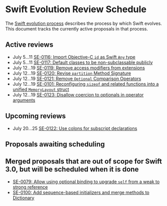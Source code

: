 # Swift Evolution Review Schedule

The [Swift evolution process][evolution-process] describes the process
by which Swift evolves. This document tracks the currently active
proposals in that process.

## Active reviews

* July 5...11 [SE-0116: Import Objective-C `id` as Swift `Any` type](proposals/0116-id-as-any.md)
* July 5...11 [SE-0117: Default classes to be non-subclassable publicly](proposals/0117-non-public-subclassable-by-default.md)
* July 12...19 [SE-0119: Remove access modifiers from extensions](proposals/0119-extensions-access-modifiers.md)
* July 12...19 [SE-0120: Revise `partition` Method Signature](proposals/0120-revise-partition-method.md) 
* July 12...19 [SE-0121: Remove `Optional` Comparison Operators](proposals/0121-remove-optional-comparison-operators.md) 
* July 12...19 [SE-0101: Reconfiguring `sizeof` and related functions into a unified `MemoryLayout` struct](proposals/0101-standardizing-sizeof-naming.md)
* July 12...19 [SE-0123: Disallow coercion to optionals in operator arguments](proposals/0123-disallow-value-to-optional-coercion-in-operator-arguments.md)

## Upcoming reviews

* July 20...25 [SE-0122: Use colons for subscript declarations](proposals/0122-use-colons-for-subscript-type-declarations.md)

## Proposals awaiting scheduling


## Merged proposals that are out of scope for Swift 3.0, but will be scheduled when it is done

* [SE-0079: Allow using optional binding to upgrade `self` from a weak to strong reference](proposals/0079-upgrade-self-from-weak-to-strong.md)
* [SE-0100: Add sequence-based initializers and merge methods to Dictionary](proposals/0100-add-sequence-based-init-and-merge-to-dictionary.md)

[evolution-process]: process.md  "The Swift evolution process"

